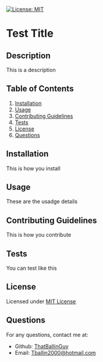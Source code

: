 
  [![License: MIT](https://img.shields.io/badge/License-MIT-yellow.svg)](https://opensource.org/licenses/MIT)

  # Test Title

  ## Description
  This is a description

  ## Table of Contents
  1. [Installation](#installation)
  2. [Usage](#usage)
  3. [Contributing Guidelines](#contributing-guidelines)
  4. [Tests](#tests)
  5. [License](#license)
  6. [Questions](#questions)

  ## Installation
  This is how you install

  ## Usage
  These are the usadge details

  ## Contributing Guidelines
  This is how you contribute

  ## Tests
  You can test like this

  ## License
  Licensed under [MIT License](https://opensource.org/licenses/MIT)

  ## Questions
  For any questions, contact me at:
  - Github: [ThatBallinGuy](https://github.com/ThatBallinGuy)
  - Email: Tballin2000@hotmail.com
  